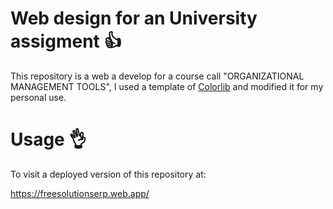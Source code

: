 # Web design for an University assigment :+1:

This repository is a web a develop for a course call "ORGANIZATIONAL MANAGEMENT TOOLS", I used a template of [Colorlib](https://colorlib.com/) and modified it for my personal use.

# Usage :ok_hand:

To visit a deployed version of this repository at:

https://freesolutionserp.web.app/